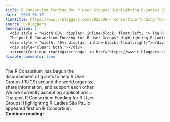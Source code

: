 ```yaml
---
title: R Consortium Funding for R User Groups! Highlighting R-Ladies São Paulo
date: '2023-06-12'
linkTitle: https://www.r-bloggers.com/2023/06/r-consortium-funding-for-r-user-groups-highlighting-r-ladies-sao-paulo/
source: R-bloggers
description: |-
  <div style = "width:60%; display: inline-block; float:left; "> The R Consortium has begun the disbursement of grants to help R User Groups (RUGS) around the world organize, share information, and support each other. We are currently accepting applications...<br />
  The post R Consortium Funding for R User Groups! Highlighting R-Ladies São Paulo appeared first on R Consortium.</div>
  <div style = "width: 40%; display: inline-block; float:right;"></div>
  <div style="clear: both;"></div>
  <strong>Continue reading</strong>: <a href="https://www.r-bloggers.com/2023/06/r-consortium-funding-for-r-user-gr ...
disable_comments: true
---
```

<div style = "width:60%; display: inline-block; float:left; "> The R Consortium has begun the disbursement of grants to help R User Groups (RUGS) around the world organize, share information, and support each other. We are currently accepting applications...<br />
The post R Consortium Funding for R User Groups! Highlighting R-Ladies São Paulo appeared first on R Consortium.</div>
<div style = "width: 40%; display: inline-block; float:right;"></div>
<div style="clear: both;"></div>
<strong>Continue reading</strong>: <a href="https://www.r-bloggers.com/2023/06/r-consortium-funding-for-r-user-gr ...